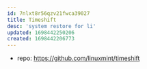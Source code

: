 ```yaml
---
id: 7nlxt8r56qzv21fwca39027
title: Timeshift
desc: 'system restore for li'
updated: 1698442250206
created: 1698442206773
---
```


- repo: https://github.com/linuxmint/timeshift